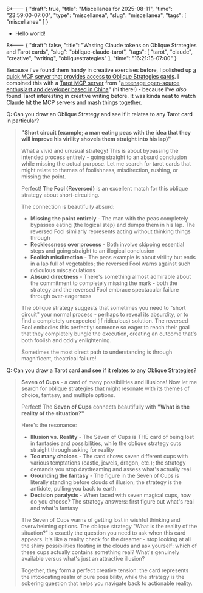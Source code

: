8<--- { "draft": true, "title": "Miscellanea for 2025-08-11", "time": "23:59:00-07:00", "type": "miscellanea", "slug": "miscellanea", "tags": [ "miscellanea" ] }

- Hello world!

8<--- { "draft": false, "title": "Wasting Claude tokens on Oblique Strategies and Tarot cards", "slug": "oblique-claude-tarot", "tags": [ "tarot", "claude", "creative", "writing", "obliquestrategies" ], "time": "16:21:15-07:00" }

Because I've found them handy in creative exercises before, I polished up [a quick MCP server that provides access to Oblique Strategies cards](https://github.com/lmorchard/oblique-strategies-mcp). I combined this with a [Tarot MCP server](https://git.moraxcheng.me/Morax/tarot-mcp#readme) from "[a teenage open-source enthusiast and developer based in China](https://moraxcheng.me/about/)" (hi there!) - because I've *also* found Tarot interesting in creative writing before. It was kinda neat to watch Claude hit the MCP servers and mash things together.

Q: Can you draw an Oblique Strategy and see if it relates to any Tarot card in particular?

> **"Short circuit (example; a man eating peas with the idea that they will improve his virility shovels them straight into his lap)"**
> 
> What a vivid and unusual strategy! This is about bypassing the intended process entirely - going straight to an absurd conclusion while missing the actual purpose. Let me search for tarot cards that might relate to themes of foolishness, misdirection, rushing, or missing the point.
> 
> Perfect! **The Fool (Reversed)** is an excellent match for this oblique strategy about short-circuiting.
> 
> The connection is beautifully absurd:
> 
> - **Missing the point entirely** - The man with the peas completely bypasses eating (the logical step) and dumps them in his lap. The reversed Fool similarly represents acting without thinking things through
> - **Recklessness over process** - Both involve skipping essential steps and going straight to an illogical conclusion
> - **Foolish misdirection** - The peas example is about virility but ends in a lap full of vegetables; the reversed Fool warns against such ridiculous miscalculations
> - **Absurd directness** - There's something almost admirable about the commitment to completely missing the mark - both the strategy and the reversed Fool embrace spectacular failure through over-eagerness
> 
> The oblique strategy suggests that sometimes you need to "short circuit" your normal process - perhaps to reveal its absurdity, or to find a completely unexpected (if ridiculous) solution. The reversed Fool embodies this perfectly: someone so eager to reach their goal that they completely bungle the execution, creating an outcome that's both foolish and oddly enlightening.
> 
> Sometimes the most direct path to understanding is through magnificent, theatrical failure!

Q: Can you draw a Tarot card and see if it relates to any Oblique Strategies?

> **Seven of Cups** - a card of many possibilities and illusions! Now let me search for oblique strategies that might resonate with its themes of choice, fantasy, and multiple options.
> 
> Perfect! The **Seven of Cups** connects beautifully with **"What is the reality of the situation?"**
> 
> Here's the resonance:
> 
> - **Illusion vs. Reality** - The Seven of Cups is THE card of being lost in fantasies and possibilities, while the oblique strategy cuts straight through asking for reality
> - **Too many choices** - The card shows seven different cups with various temptations (castle, jewels, dragon, etc.); the strategy demands you stop daydreaming and assess what's actually real
> - **Grounding the fantasy** - The figure in the Seven of Cups is literally standing before clouds of illusion; the strategy is the antidote, pulling you back to earth
> - **Decision paralysis** - When faced with seven magical cups, how do you choose? The strategy answers: first figure out what's real and what's fantasy
> 
> The Seven of Cups warns of getting lost in wishful thinking and overwhelming options. The oblique strategy "What is the reality of the situation?" is exactly the question you need to ask when this card appears. It's like a reality check for the dreamer - stop looking at all the shiny possibilities floating in the clouds and ask yourself: which of these cups actually contains something real? What's genuinely available versus what's just an attractive illusion?
> 
> Together, they form a perfect creative tension: the card represents the intoxicating realm of pure possibility, while the strategy is the sobering question that helps you navigate back to actionable reality.

